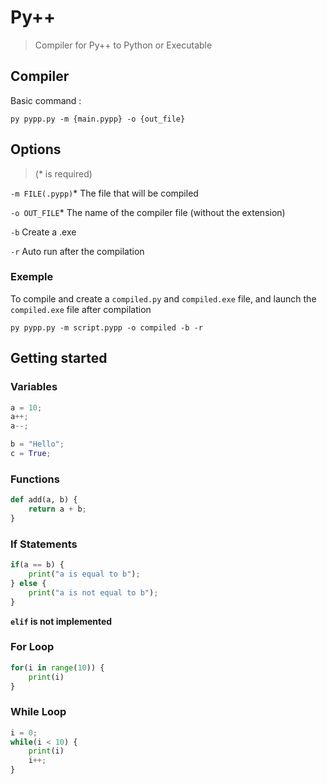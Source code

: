 # Py++

> Compiler for Py++ to Python or Executable
## Compiler
Basic command : 
```batch
py pypp.py -m {main.pypp} -o {out_file}
```
## Options
> (* is required)

`-m FILE(.pypp)`*
The file that will be compiled

`-o OUT_FILE`*
The name of the compiler file (without the extension)

`-b`
Create a .exe

`-r`
Auto run after the compilation

### Exemple
To compile and create a `compiled.py` and `compiled.exe` file, and launch the `compiled.exe` file after compilation
```batch
py pypp.py -m script.pypp -o compiled -b -r
```
## Getting started

### Variables
```py
a = 10;
a++;
a--;

b = "Hello";
c = True;
```
### Functions
```py
def add(a, b) {
	return a + b;
}
```
### If Statements
```py
if(a == b) {
	print("a is equal to b");
} else {
	print("a is not equal to b");
}
```
**`elif` is not implemented**

### For Loop
```py
for(i in range(10)) {
	print(i)
}
```

### While Loop
```py
i = 0;
while(i < 10) {
	print(i)
	i++;
}
```
